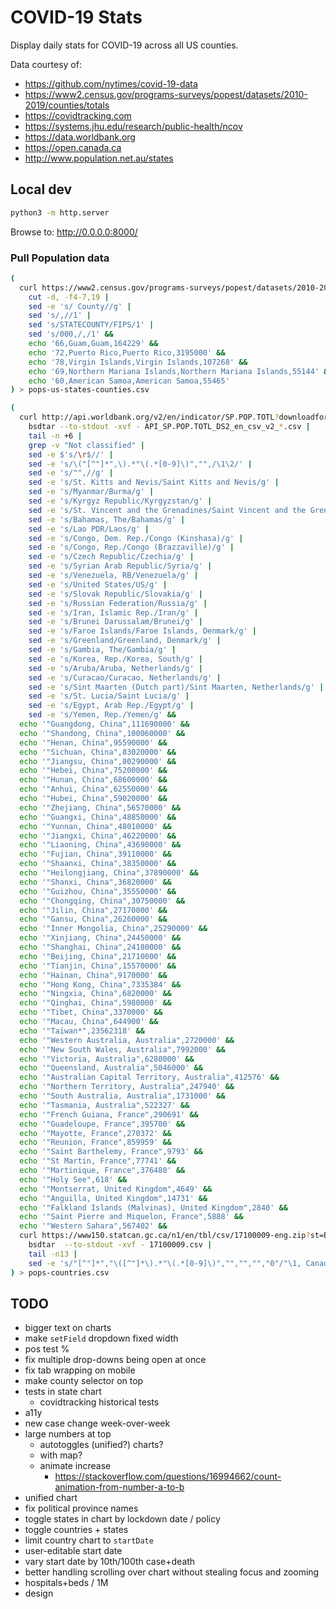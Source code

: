 # COVID-19 Stats

Display daily stats for COVID-19 across all US counties.

Data courtesy of:
- https://github.com/nytimes/covid-19-data
- https://www2.census.gov/programs-surveys/popest/datasets/2010-2019/counties/totals
- https://covidtracking.com
- https://systems.jhu.edu/research/public-health/ncov
- https://data.worldbank.org
- https://open.canada.ca
- http://www.population.net.au/states

## Local dev

```bash
python3 -m http.server
```

Browse to: http://0.0.0.0:8000/

### Pull Population data

```bash
(
  curl https://www2.census.gov/programs-surveys/popest/datasets/2010-2019/counties/totals/co-est2019-alldata.csv |
    cut -d, -f4-7,19 |
    sed -e 's/ County//g' |
    sed 's/,//1' |
    sed 's/STATECOUNTY/FIPS/1' |
    sed 's/000,/,/1' &&
    echo '66,Guam,Guam,164229' &&
    echo '72,Puerto Rico,Puerto Rico,3195000' &&
    echo '78,Virgin Islands,Virgin Islands,107268' &&
    echo '69,Northern Mariana Islands,Northern Mariana Islands,55144' &&
    echo '60,American Samoa,American Samoa,55465'
) > pops-us-states-counties.csv
```

```bash
(
  curl http://api.worldbank.org/v2/en/indicator/SP.POP.TOTL?downloadformat=csv |
    bsdtar --to-stdout -xvf - API_SP.POP.TOTL_DS2_en_csv_v2_*.csv |
    tail -n +6 |
    grep -v "Not classified" |
    sed -e $'s/\r$//' |
    sed -e 's/\("[^"]*",\).*"\(.*[0-9]\)","",/\1\2/' |
    sed -e 's/"",//g' |
    sed -e 's/St. Kitts and Nevis/Saint Kitts and Nevis/g' |
    sed -e 's/Myanmar/Burma/g' |
    sed -e 's/Kyrgyz Republic/Kyrgyzstan/g' |
    sed -e 's/St. Vincent and the Grenadines/Saint Vincent and the Grenadines/g' |
    sed -e 's/Bahamas, The/Bahamas/g' |
    sed -e 's/Lao PDR/Laos/g' |
    sed -e 's/Congo, Dem. Rep./Congo (Kinshasa)/g' |
    sed -e 's/Congo, Rep./Congo (Brazzaville)/g' |
    sed -e 's/Czech Republic/Czechia/g' |
    sed -e 's/Syrian Arab Republic/Syria/g' |
    sed -e 's/Venezuela, RB/Venezuela/g' |
    sed -e 's/United States/US/g' |
    sed -e 's/Slovak Republic/Slovakia/g' |
    sed -e 's/Russian Federation/Russia/g' |
    sed -e 's/Iran, Islamic Rep./Iran/g' |
    sed -e 's/Brunei Darussalam/Brunei/g' |
    sed -e 's/Faroe Islands/Faroe Islands, Denmark/g' |
    sed -e 's/Greenland/Greenland, Denmark/g' |
    sed -e 's/Gambia, The/Gambia/g' |
    sed -e 's/Korea, Rep./Korea, South/g' |
    sed -e 's/Aruba/Aruba, Netherlands/g' |
    sed -e 's/Curacao/Curacao, Netherlands/g' |
    sed -e 's/Sint Maarten (Dutch part)/Sint Maarten, Netherlands/g' |
    sed -e 's/St. Lucia/Saint Lucia/g' |
    sed -e 's/Egypt, Arab Rep./Egypt/g' |
    sed -e 's/Yemen, Rep./Yemen/g' &&
  echo '"Guangdong, China",111690000' &&
  echo '"Shandong, China",100060000' &&
  echo '"Henan, China",95590000' &&
  echo '"Sichuan, China",83020000' &&
  echo '"Jiangsu, China",80290000' &&
  echo '"Hebei, China",75200000' &&
  echo '"Hunan, China",68600000' &&
  echo '"Anhui, China",62550000' &&
  echo '"Hubei, China",59020000' &&
  echo '"Zhejiang, China",56570000' &&
  echo '"Guangxi, China",48850000' &&
  echo '"Yunnan, China",48010000' &&
  echo '"Jiangxi, China",46220000' &&
  echo '"Liaoning, China",43690000' &&
  echo '"Fujian, China",39110000' &&
  echo '"Shaanxi, China",38350000' &&
  echo '"Heilongjiang, China",37890000' &&
  echo '"Shanxi, China",36820000' &&
  echo '"Guizhou, China",35550000' &&
  echo '"Chongqing, China",30750000' &&
  echo '"Jilin, China",27170000' &&
  echo '"Gansu, China",26260000' &&
  echo '"Inner Mongolia, China",25290000' &&
  echo '"Xinjiang, China",24450000' &&
  echo '"Shanghai, China",24180000' &&
  echo '"Beijing, China",21710000' &&
  echo '"Tianjin, China",15570000' &&
  echo '"Hainan, China",9170000' &&
  echo '"Hong Kong, China",7335384' &&
  echo '"Ningxia, China",6820000' &&
  echo '"Qinghai, China",5980000' &&
  echo '"Tibet, China",3370000' &&
  echo '"Macau, China",644900' &&
  echo '"Taiwan*",23562318' &&
  echo '"Western Australia, Australia",2720000' &&
  echo '"New South Wales, Australia",7992000' &&
  echo '"Victoria, Australia",6280000' &&
  echo '"Queensland, Australia",5046000' &&
  echo '"Australian Capital Territory, Australia",412576' &&
  echo '"Northern Territory, Australia",247940' &&
  echo '"South Australia, Australia",1731000' &&
  echo '"Tasmania, Australia",522327' &&
  echo '"French Guiana, France",290691' &&
  echo '"Guadeloupe, France",395700' &&
  echo '"Mayotte, France",270372' &&
  echo '"Reunion, France",859959' &&
  echo '"Saint Barthelemy, France",9793' &&
  echo '"St Martin, France",77741' &&
  echo '"Martinique, France",376480' &&
  echo '"Holy See",618' &&
  echo '"Montserrat, United Kingdom",4649' &&
  echo '"Anguilla, United Kingdom",14731' &&
  echo '"Falkland Islands (Malvinas), United Kingdom",2840' &&
  echo '"Saint Pierre and Miquelon, France",5888' &&
  echo '"Western Sahara",567402' &&
  curl https://www150.statcan.gc.ca/n1/en/tbl/csv/17100009-eng.zip?st=BvQiI4lH |
    bsdtar  --to-stdout -xvf - 17100009.csv |
    tail -n13 |
    sed -e 's/"[^"]*","\([^"]*\).*"\(.*[0-9]\)","","","","0"/"\1, Canada",\2/' \
) > pops-countries.csv
```

## TODO

- bigger text on charts
- make `setField` dropdown fixed width
- pos test %
- fix multiple drop-downs being open at once
- fix tab wrapping on mobile
- make county selector on top
- tests in state chart
  - covidtracking historical tests
- a11y
- new case change week-over-week
- large numbers at top
  - autotoggles (unified?) charts?
  - with map?
  - animate increase
    - https://stackoverflow.com/questions/16994662/count-animation-from-number-a-to-b
- unified chart
- fix political province names
- toggle states in chart by lockdown date / policy
- toggle countries + states
- limit country chart to `startDate`
- user-editable start date
- vary start date by 10th/100th case+death
- better handling scrolling over chart without stealing focus and zooming
- hospitals+beds / 1M
- design
